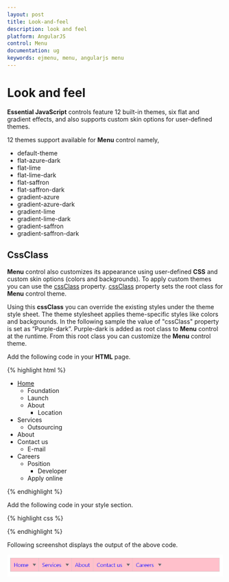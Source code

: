 ```yaml
---
layout: post
title: Look-and-feel
description: look and feel
platform: AngularJS
control: Menu
documentation: ug
keywords: ejmenu, menu, angularjs menu
---
```


# Look and feel

**Essential JavaScript** controls feature 12 built-in themes, six flat and gradient effects, and also supports custom skin options for user-defined themes.

12 themes support available for **Menu** control namely,

* default-theme
* flat-azure-dark
* flat-lime
* flat-lime-dark
* flat-saffron
* flat-saffron-dark
* gradient-azure
* gradient-azure-dark
* gradient-lime
* gradient-lime-dark
* gradient-saffron
* gradient-saffron-dark

## CssClass

**Menu** control also customizes its appearance using user-defined **CSS** and custom skin options (colors and backgrounds). To apply custom themes you can use the [cssClass](https://help.syncfusion.com/api/js/ejmenu#members:cssclass) property. [cssClass](https://help.syncfusion.com/api/js/ejmenu#members:cssclass) property sets the root class for **Menu** control theme.

Using this **cssClass** you can override the existing styles under the theme style sheet. The theme stylesheet applies theme-specific styles like colors and backgrounds. In the following sample the value of "cssClass" property is set as “Purple-dark”. Purple-dark is added as root class to **Menu** control at the runtime. From this root class you can customize the **Menu** control theme.

Add the following code in your **HTML** page.

{% highlight html %}

<div>
    <div>
        <ul id="menucontrol" ej-menu e-width="500" e-cssclass="Purple-dark">
            <li id="home">
                <a href="#">Home</a>
                <ul>
                    <li><a>Foundation</a></li>
                    <li><a>Launch</a></li>
                    <li>
                        <a>About</a>
                        <ul>
                            <li><a>Location</a></li>
                        </ul>
                    </li>
                </ul>
            </li>
            <li id="Services">
                <a>Services</a>
                <ul>
                    <li><a>Outsourcing</a></li>
                </ul>
            </li>
            <li id="About"><a>About</a></li>
            <li id="Contact">
                <a>Contact us</a>
                <ul>
                    <li><a>E-mail</a></li>
                </ul>
            </li>
            <li id="Careers">
                <a>Careers</a>
                <ul>
                    <li>
                        <a>Position</a>
                        <ul>
                            <li><a>Developer</a></li>
                        </ul>
                    </li>
                    <li><a>Apply online</a></li>
                </ul>
            </li>
        </ul>
    </div>
</div>

{% endhighlight %}

Add the following code in your style section.

{% highlight css %}

<style type="text/css" class="cssStyles">
    .Purple-dark .e-menu,.e-menu.e-horizontal .e-list > ul { 
       background: pink;    
     }            
    .Purple-dark .e-menu.e-horizontal .e-list > a {    
      color: blue;      
     }
</style>

{% endhighlight %}

Following screenshot displays the output of the above code.

![](Look-and-feel_images/Look-and-feel_img1.png) 

